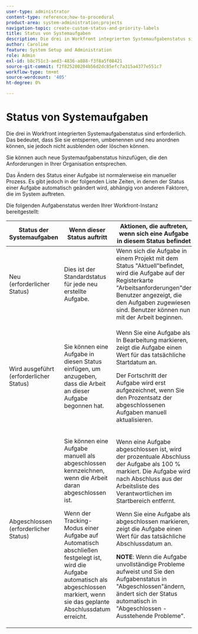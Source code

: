 ```yaml
---
user-type: administrator
content-type: reference;how-to-procedural
product-area: system-administration;projects
navigation-topic: create-custom-status-and-priority-labels
title: Status von Systemaufgaben
description: Die drei in Workfront integrierten Systemaufgabenstatus sind erforderlich. Das bedeutet, dass Sie sie entsperren, umbenennen und neu anordnen können, sie jedoch nicht ausblenden oder löschen können. Sie können auch neue Systemaufgabenstatus hinzufügen, die den Anforderungen in Ihrer Organisation entsprechen. Das Ändern des Status einer Aufgabe ist normalerweise ein manueller Prozess, aber manchmal wird der Status einer Aufgabe automatisch geändert, je nach anderen Faktoren, die im System auftreten.
author: Caroline
feature: System Setup and Administration
role: Admin
exl-id: b8c751c3-aed3-4836-a888-f3f8a5f08421
source-git-commit: f2f825280204b56d2dc85efc7a315a4377e551c7
workflow-type: tm+mt
source-wordcount: '405'
ht-degree: 0%

---
```


# Status von Systemaufgaben

Die drei in Workfront integrierten Systemaufgabenstatus sind erforderlich. Das bedeutet, dass Sie sie entsperren, umbenennen und neu anordnen können, sie jedoch nicht ausblenden oder löschen können.

Sie können auch neue Systemaufgabenstatus hinzufügen, die den Anforderungen in Ihrer Organisation entsprechen.

Das Ändern des Status einer Aufgabe ist normalerweise ein manueller Prozess. Es gibt jedoch in der folgenden Liste Zeiten, in denen der Status einer Aufgabe automatisch geändert wird, abhängig von anderen Faktoren, die im System auftreten.

Die folgenden Aufgabenstatus werden Ihrer Workfront-Instanz bereitgestellt:

<table style="table-layout:auto"> 
 <col> 
 <col> 
 <col> 
 <thead> 
  <tr> 
   <th>Status der Systemaufgaben</th> 
   <th>Wenn dieser Status auftritt</th> 
   <th>Aktionen, die auftreten, wenn sich eine Aufgabe in diesem Status befindet</th> 
  </tr> 
 </thead> 
 <tbody> 
  <tr> 
   <td>Neu (erforderlicher Status)</td> 
   <td>Dies ist der Standardstatus für jede neu erstellte Aufgabe.</td> 
   <td>Wenn sich die Aufgabe in einem Projekt mit dem Status "Aktuell"befindet, wird die Aufgabe auf der Registerkarte "Arbeitsanforderungen"der Benutzer angezeigt, die den Aufgaben zugewiesen sind. Benutzer können nun mit der Arbeit beginnen.</td> 
  </tr> 
  <tr> 
   <td>Wird ausgeführt (erforderlicher Status)</td> 
   <td>Sie können eine Aufgabe in diesen Status einfügen, um anzugeben, dass die Arbeit an dieser Aufgabe begonnen hat.</td> 
   <td> <p>Wenn Sie eine Aufgabe als In Bearbeitung markieren, zeigt die Aufgabe einen Wert für das tatsächliche Startdatum an.</p> <p>Der Fortschritt der Aufgabe wird erst aufgezeichnet, wenn Sie den Prozentsatz der abgeschlossenen Aufgaben manuell aktualisieren.</p> </td> 
  </tr> 
  <tr> 
   <td>Abgeschlossen (erforderlicher Status)</td> 
   <td> <p>Sie können eine Aufgabe manuell als abgeschlossen kennzeichnen, wenn die Arbeit daran abgeschlossen ist.</p> <p>Wenn der Tracking-Modus einer Aufgabe auf Automatisch abschließen festgelegt ist, wird die Aufgabe automatisch als abgeschlossen markiert, wenn sie das geplante Abschlussdatum erreicht.</p> </td> 
   <td> <p>Wenn eine Aufgabe abgeschlossen ist, wird der prozentuale Abschluss der Aufgabe als 100 % markiert. Die Aufgabe wird nach Abschluss aus der Arbeitsliste des Verantwortlichen im Startbereich entfernt.</p> <p>Wenn Sie eine Aufgabe als abgeschlossen markieren, zeigt die Aufgabe einen Wert für das tatsächliche Abschlussdatum an.</p> <p><b>NOTE</b>: Wenn die Aufgabe unvollständige Probleme aufweist und Sie den Aufgabenstatus in "Abgeschlossen"ändern, ändert sich der Status automatisch in "Abgeschlossen - Ausstehende Probleme".</p> </td> 
  </tr> 
 </tbody> 
</table>
